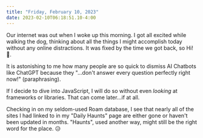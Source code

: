```yaml
---
title: "Friday, February 10, 2023"
date: 2023-02-10T06:18:51.10-4:00
---
```


Our internet was out when I woke up this morning. I got all excited while walking the dog, thinking about all the things I might accomplish today without any online distractions. It was fixed by the time we got back, so Hi! 👋.

It is astonishing to me how many people are so quick to dismiss AI Chatbots like ChatGPT because they "...don't answer every question perfectly right now!" (paraphrasing).

If I decide to dive into JavaScript, I will do so without even _looking_ at frameworks or libraries. That can come later...if at all.

Checking in on my seldom-used Roam database, I see that nearly all of the sites I had linked to in my "Daily Haunts" page are either gone or haven't been updated in months. "Haunts", used another way, might still be the right word for the place. 😥

